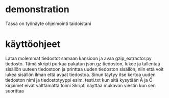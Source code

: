 # demonstration
Tässä on työnäyte ohjelmointi taidoistani

# käyttöohjeet
Lataa molemmat tiedostot samaan kansioon ja avaa gzip_extractor.py tiedosto.
Tämä skripti purkaa pakatun json.gz tiedoston, lukee ja tallentaa sisällön uuteen tiedostoon ja printtaa uuden tiedoston sisällön, niin että voit lukea sisällön ilman että avaat tiedostoa.
Sinun täytyy itse kertoa uuden tiedoston nimi ja tiedostotyyppi esim. testi.txt kun sitä kysytään
Ä ja Ö kirjaimet eivät välttämättä toimi
Skripti näyttää mukavan viestin kun sen suorittaa
